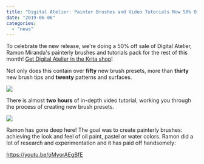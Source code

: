 ```yaml
---
title: "Digital Atelier: Painter Brushes and Video Tutorials Now 50% Off"
date: "2019-06-06"
categories: 
  - "news"
---
```


To celebrate the new release, we're doing a 50% off sale of Digital Atelier, Ramon Miranda's painterly brushes and tutorials pack for the rest of this month! [Get Digital Atelier in the Krita shop](https://gumroad.com/l/sFbEb)!

Not only does this contain over **fifty** new brush presets, more than **thirty** new brush tips and **twenty** patterns and surfaces.

[![](../images/promo-screen-02-1024x336.png)](https://gumroad.com/l/sFbEb)

There is almost **two** **hours** of in-depth video tutorial, working you through the process of creating new brush presets.

[![](../images/promo-screen-01-1024x336.png)](https://krita.org/wp-content/uploads/2018/09/promo-screen-01.png)

Ramon has gone deep here! The goal was to create painterly brushes: achieving the look and feel of oil paint, pastel or water colors. Ramon did a lot of research and experimentation and it has paid off handsomely:

https://youtu.be/oMyorAEgBfE
